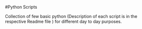 #Python Scripts

Collection of few basic python (Description of each script is in the respective Readme file ) for different day to day purposes.
